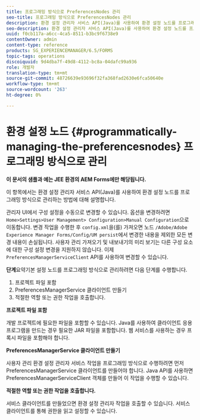 ```yaml
---
title: 프로그래밍 방식으로 PreferencesNodes 관리
seo-title: 프로그래밍 방식으로 PreferencesNodes 관리
description: 환경 설정 관리자 서비스 API(Java)를 사용하여 환경 설정 노드를 프로그래밍 방식으로 관리합니다.
seo-description: 환경 설정 관리자 서비스 API(Java)를 사용하여 환경 설정 노드를 프로그래밍 방식으로 관리합니다.
uuid: f0cb117a-a6cc-4ca5-8511-b3bc9f6738e9
contentOwner: admin
content-type: reference
products: SG_EXPERIENCEMANAGER/6.5/FORMS
topic-tags: operations
discoiquuid: 9d4dba7f-49d8-4112-bc8a-04dafc99a936
role: 개발자
translation-type: tm+mt
source-git-commit: 48726639e93696f32fa368fad2630e6fca50640e
workflow-type: tm+mt
source-wordcount: '263'
ht-degree: 0%

---
```



# 환경 설정 노드 {#programmatically-managing-the-preferencesnodes} 프로그래밍 방식으로 관리

**이 문서의 샘플과 예는 JEE 환경의 AEM Forms에만 해당됩니다.**

이 항목에서는 환경 설정 관리자 서비스 API(Java)를 사용하여 환경 설정 노드를 프로그래밍 방식으로 관리하는 방법에 대해 설명합니다.

관리자 UI에서 구성 설정을 수동으로 변경할 수 있습니다. 옵션을 변경하려면 `Home>Settings>User Management> Configuration>Manual Configuration`으로 이동합니다. 변경 작업을 수행한 후 `config.xml`을(를) 가져오면 노드 `/Adobe/Adobe Experience Manager Forms/Config/UM persist`에서 변경한 내용을 제외한 모든 변경 내용이 손실됩니다. 사용자 관리 가져오기 및 내보내기의 미리 보기는 다른 구성 요소에 대한 구성 설정 변경을 지원하지 않습니다. 이제 `PreferencesManagerServiceClient` API를 사용하여 변경할 수 있습니다.

**단계**&#x200B;요약기본 설정 노드를 프로그래밍 방식으로 관리하려면 다음 단계를 수행합니다.

1. 프로젝트 파일 포함
1. PreferencesManagerService 클라이언트 만들기
1. 적절한 역할 또는 권한 작업을 호출합니다.

**프로젝트 파일 포함**

개발 프로젝트에 필요한 파일을 포함할 수 있습니다. Java를 사용하여 클라이언트 응용 프로그램을 만드는 경우 필요한 JAR 파일을 포함합니다. 웹 서비스를 사용하는 경우 프록시 파일을 포함해야 합니다.

**PreferencesManagerService 클라이언트 만들기**

사용자 관리 환경 설정 관리자 서비스 작업을 프로그래밍 방식으로 수행하려면 먼저 PreferencesManagerService 클라이언트를 만들어야 합니다. Java API를 사용하면 PreferencesManagerServiceClient 객체를 만들어 이 작업을 수행할 수 있습니다.

**적절한 역할 또는 권한 작업을 호출합니다.**

서비스 클라이언트를 만들었으면 환경 설정 관리자 작업을 호출할 수 있습니다. 서비스 클라이언트를 통해 권한을 읽고 설정할 수 있습니다.
